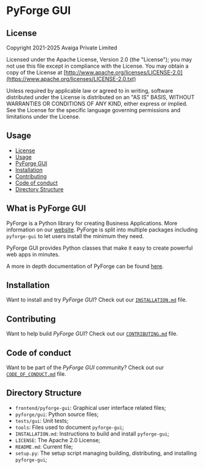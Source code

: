 # PyForge GUI

## License
Copyright 2021-2025 Avaiga Private Limited

Licensed under the Apache License, Version 2.0 (the "License"); you may not use this file except in compliance with
the License. You may obtain a copy of the License at
[http://www.apache.org/licenses/LICENSE-2.0](https://www.apache.org/licenses/LICENSE-2.0.txt)

Unless required by applicable law or agreed to in writing, software distributed under the License is distributed on
an "AS IS" BASIS, WITHOUT WARRANTIES OR CONDITIONS OF ANY KIND, either express or implied. See the License for the
specific language governing permissions and limitations under the License.

## Usage
- [License](#license)
- [Usage](#usage)
- [PyForge GUI](#what-is-pyforge-gui)
- [Installation](#installation)
- [Contributing](#contributing)
- [Code of conduct](#code-of-conduct)
- [Directory Structure](#directory-structure)

## What is PyForge GUI

PyForge is a Python library for creating Business Applications. More information on our
[website](https://www.pyforge.io). PyForge is split into multiple packages including `pyforge-gui` to let users
install the minimum they need.

PyForge GUI provides Python classes that make it easy to create powerful web apps in minutes.

A more in depth documentation of PyForge can be found [here](https://docs.pyforge.io/).

## Installation

Want to install and try *PyForge GUI*? Check out our [`INSTALLATION.md`](INSTALLATION.md) file.

## Contributing

Want to help build *PyForge GUI*? Check out our [`CONTRIBUTING.md`](../../CONTRIBUTING.md) file.

## Code of conduct

Want to be part of the *PyForge GUI* community? Check out our [`CODE_OF_CONDUCT.md`](../../CODE_OF_CONDUCT.md) file.

## Directory Structure

- `frontend/pyforge-gui`: Graphical user interface related files;
- `pyforge/gui`: Python source files;
- `tests/gui`: Unit tests;
- `tools`: Files used to document `pyforge-gui`;
- `INSTALLATION.md`: Instructions to build and install `pyforge-gui`;
- `LICENSE`: The Apache 2.0 License;
- `README.md`: Current file;
- `setup.py`: The setup script managing building, distributing, and installing `pyforge-gui`;

